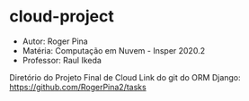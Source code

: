 # cloud-project

* Autor: Roger Pina
* Matéria: Computação em Nuvem - Insper 2020.2
* Professor: Raul Ikeda

Diretório do Projeto Final de Cloud
Link do git do ORM Django: https://github.com/RogerPina2/tasks
